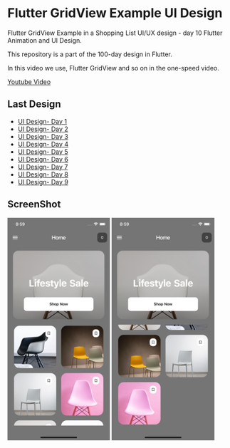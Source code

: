 # Flutter GridView Example UI Design

Flutter GridView Example in a Shopping List UI/UX design - day 10 Flutter Animation and UI Design.

This repository is a part of the 100-day design in Flutter.

In this video we use, Flutter GridView and so on in the one-speed video.

[Youtube Video](https://youtu.be/sEXekxd_IdM)

## Last Design
- [UI Design- Day 1](https://github.com/afgprogrammer/flutter-inspiration-app-ui)
- [UI Design- Day 2](https://github.com/afgprogrammer/Flutter-trip-app-ui)
- [UI Design- Day 3](https://github.com/afgprogrammer/Flutter-food-delivery-app-ui)
- [UI Design- Day 4](https://github.com/afgprogrammer/Flutter-actors-profile-app-ui)
- [UI Design- Day 5](https://github.com/afgprogrammer/Flutter-ripple-map-application)
- [UI Design- Day 6](https://github.com/afgprogrammer/Flutter-page-transition-animation)
- [UI Design- Day 7](https://github.com/afgprogrammer/Flutter-button-animation)
- [UI Design- Day 8](https://github.com/afgprogrammer/Flutter-Splash-Screen-Animation)
- [UI Design- Day 9](https://github.com/afgprogrammer/Flutter-Party-Event-Application)

## ScreenShot

<img src="assets/screenshot/one.png" height="500em" />&nbsp;<img src="assets/screenshot/two.png" height="500em" />

